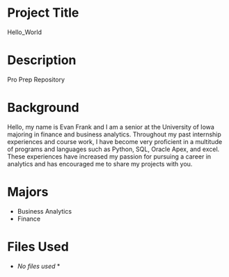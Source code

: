 # Project Title
Hello_World

# Description
Pro Prep Repository

# Background
Hello, my name is Evan Frank and I am a senior at the University of Iowa majoring in finance and business analytics. Throughout my past internship experiences and course work, I have become very proficient in a multitude of programs and languages such as Python, SQL, Oracle Apex, and excel. These experiences have increased my passion for pursuing a career in analytics and has encouraged me to share my projects with you.

# Majors
* Business Analytics
* Finance

# Files Used
* *No files used* *
